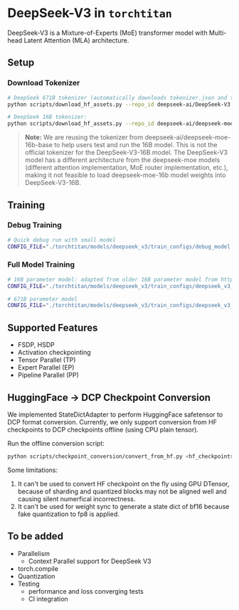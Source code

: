 # DeepSeek-V3 in `torchtitan`

DeepSeek-V3 is a Mixture-of-Experts (MoE) transformer model with Multi-head Latent Attention (MLA) architecture.

## Setup

### Download Tokenizer

```bash
# DeepSeek 671B tokenizer (automatically downloads tokenizer.json and tokenizer_config.json)
python scripts/download_hf_assets.py --repo_id deepseek-ai/DeepSeek-V3 --assets tokenizer
```

```bash
# DeepSeek 16B tokenizer:
python scripts/download_hf_assets.py --repo_id deepseek-ai/deepseek-moe-16b-base --assets tokenizer
```

> **Note:** We are reusing the tokenizer from deepseek-ai/deepseek-moe-16b-base to help users test and run the 16B model. This is not the official tokenizer for the DeepSeek-V3-16B model. The DeepSeek-V3 model has a different architecture from the deepseek-moe models (different attention implementation, MoE router implementation, etc.), making it not feasible to load deepseek-moe-16b model weights into DeepSeek-V3-16B.


## Training

### Debug Training

```bash
# Quick debug run with small model
CONFIG_FILE="./torchtitan/models/deepseek_v3/train_configs/debug_model.toml" ./run_train.sh
```

### Full Model Training

```bash
# 16B parameter model: adapted from older 16B parameter model from https://huggingface.co/deepseek-ai/deepseek-moe-16b-base
CONFIG_FILE="./torchtitan/models/deepseek_v3/train_configs/deepseek_v3_16b.toml" ./run_train.sh
```

```bash
# 671B parameter model
CONFIG_FILE="./torchtitan/models/deepseek_v3/train_configs/deepseek_v3_671b.toml" ./run_train.sh
```


## Supported Features
- FSDP, HSDP
- Activation checkpointing
- Tensor Parallel (TP)
- Expert Parallel (EP)
- Pipeline Parallel (PP)


## HuggingFace -> DCP Checkpoint Conversion

We implemented StateDictAdapter to perform HuggingFace safetensor to DCP format conversion. Currently, we only support conversion from HF checkpoints to DCP checkpoints offline (using CPU plain tensor).

Run the offline conversion script:
```bash
python scripts/checkpoint_conversion/convert_from_hf.py <hf_checkpoints_dir> <dcp_output_dir> --model_name deepseek_v3 --model_flavor 671B
```

Some limitations:
1. It can't be used to convert HF checkpoint on the fly using GPU DTensor, because of sharding and quantized blocks may not be aligned well and causing silent numerfical incorrectness.
2. It can't be used for weight sync to generate a state dict of bf16 because fake quantization to fp8 is applied.

## To be added
- Parallelism
    - Context Parallel support for DeepSeek V3
- torch.compile
- Quantization
- Testing
    - performance and loss converging tests
    - CI integration
